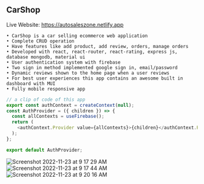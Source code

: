 ## CarShop

Live Website: https://autosaleszone.netlify.app

```
• CarShop is a car selling ecommerce web application
• Complete CRUD operation
• Have features like add product, add review, orders, manage orders
• Developed with react, react-router, react-rating, express js, database mongodb, material ui
• User authentication system with firebase
• Two sign in method implemented google sign in, email/password
• Dynamic reviews shown to the home page when a user reviews
• For best user experiences this app contains an awesome built in dashboard with MUI
• Fully mobile responsive app
```

```js
// a clip of code of this app
export const authContext = createContext(null);
const AuthProvider = ({ children }) => {
  const allContexts = useFirebase();
  return (
    <authContext.Provider value={allContexts}>{children}</authContext.Provider>
  );
};

export default AuthProvider;
```

![Screenshot 2022-11-23 at 9 17 29 AM](https://user-images.githubusercontent.com/86913163/203485276-0d94ab0c-b207-4ecd-b6f8-8d28c0fa8327.png)
![Screenshot 2022-11-23 at 9 17 44 AM](https://user-images.githubusercontent.com/86913163/203485282-7641a453-de61-433b-a936-6f3c7a6b9509.png)
![Screenshot 2022-11-23 at 9 20 16 AM](https://user-images.githubusercontent.com/86913163/203485281-2e9c7dab-1101-49c4-aa23-a255e4b1e847.png)
